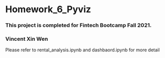 # Homework_6_Pyviz
### This project is completed for Fintech Bootcamp Fall 2021.
### Vincent Xin Wen

Please refer to rental_analysis.ipynb and dashbaord.ipynb for more detail